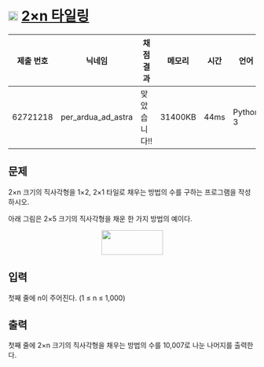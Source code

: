 # <img width="20px"  src="https://d2gd6pc034wcta.cloudfront.net/tier/8.svg" class="solvedac-tier"> [2×n 타일링](https://www.acmicpc.net/problem/11726) 

| 제출 번호 | 닉네임 | 채점 결과 | 메모리 | 시간 | 언어 | 코드 길이 |
|---|---|---|---|---|---|---|
|62721218|per_ardua_ad_astra|맞았습니다!! |31400KB|44ms|Python 3|204B|

## 문제
<p>2×n 크기의 직사각형을 1×2, 2×1 타일로 채우는 방법의 수를 구하는 프로그램을 작성하시오.</p>

<p>아래 그림은 2×5 크기의 직사각형을 채운 한 가지 방법의 예이다.</p>

<p style="text-align: center;"><img alt="" src="https://onlinejudgeimages.s3-ap-northeast-1.amazonaws.com/problem/11726/1.png" style="height:50px; width:125px"></p>

## 입력
<p>첫째 줄에 n이 주어진다. (1 ≤ n ≤ 1,000)</p>

## 출력
<p>첫째 줄에 2×n 크기의 직사각형을 채우는 방법의 수를 10,007로 나눈 나머지를 출력한다.</p>

